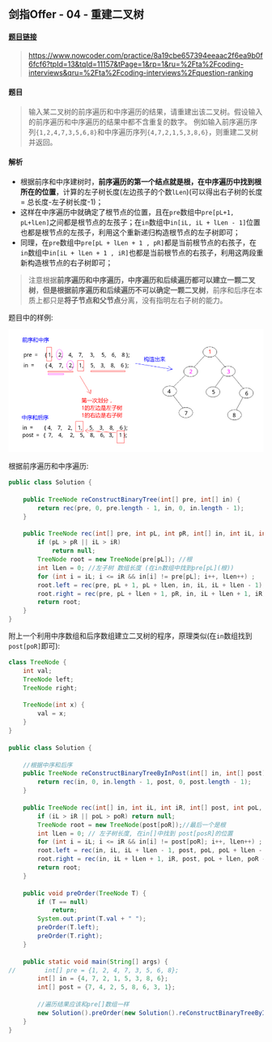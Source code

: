 ## 剑指Offer - 04 - 重建二叉树

#### [题目链接]()

> https://www.nowcoder.com/practice/8a19cbe657394eeaac2f6ea9b0f6fcf6?tpId=13&tqId=11157&tPage=1&rp=1&ru=%2Fta%2Fcoding-interviews&qru=%2Fta%2Fcoding-interviews%2Fquestion-ranking

#### 题目

> 输入某二叉树的前序遍历和中序遍历的结果，请重建出该二叉树。假设输入的前序遍历和中序遍历的结果中都不含重复的数字。
例如输入前序遍历序列`{1,2,4,7,3,5,6,8}`和中序遍历序列`{4,7,2,1,5,3,8,6}`，则重建二叉树并返回。

#### 解析


 - 根据前序和中序建树时，**前序遍历的第一个结点就是根，在中序遍历中找到根所在的位置**，计算的左子树长度(左边孩子的个数`lLen`)(可以得出右子树的长度 = 总长度-左子树长度-1)；
 - 这样在中序遍历中就确定了根节点的位置，且在`pre`数组中`pre[pL+1, pL+lLen]`之间都是根节点的左孩子；在`in`数组中`in[iL, iL + lLen - 1]`位置也都是根节点的左孩子，利用这个重新递归构造根节点的左子树即可；
 - 同理，在`pre`数组中`pre[pL + lLen + 1 , pR]`都是当前根节点的右孩子，在`in`数组中`in[iL + lLen + 1 , iR]`也都是当前根节点的右孩子，利用这两段重新构造根节点的右子树即可；

> 注意根据**前序遍历和中序遍历，中序遍历和后续遍历都可以建立一颗二叉树**，**但是根据前序遍历和后续遍历不可以确定一颗二叉树**，前序和后序在本质上都只是**将子节点和父节点**分离，没有指明左右子树的能力。

题目中的样例:

![.png](images/04_s.png)

根据前序遍历和中序遍历:

```java
public class Solution {

    public TreeNode reConstructBinaryTree(int[] pre, int[] in) {
        return rec(pre, 0, pre.length - 1, in, 0, in.length - 1);
    }

    public TreeNode rec(int[] pre, int pL, int pR, int[] in, int iL, int iR) {
        if (pL > pR || iL > iR)
            return null;
        TreeNode root = new TreeNode(pre[pL]); //根
        int lLen = 0; //左子树 数组长度 (在in数组中找到pre[pL](根))
        for (int i = iL; i <= iR && in[i] != pre[pL]; i++, lLen++) ;
        root.left = rec(pre, pL + 1, pL + lLen, in, iL, iL + lLen - 1); //pre[pL]和in[iL + iLen]是根
        root.right = rec(pre, pL + lLen + 1, pR, in, iL + lLen + 1, iR);
        return root;
    }
}
```

附上一个利用中序数组和后序数组建立二叉树的程序，原理类似(在`in`数组找到`post[poR]`即可):

```java
class TreeNode {
    int val;
    TreeNode left;
    TreeNode right;

    TreeNode(int x) {
        val = x;
    }
}

public class Solution {

    //根据中序和后序
    public TreeNode reConstructBinaryTreeByInPost(int[] in, int[] post) {
        return rec(in, 0, in.length - 1, post, 0, post.length - 1);
    }

    public TreeNode rec(int[] in, int iL, int iR, int[] post, int poL, int poR) {
        if (iL > iR || poL > poR) return null;
        TreeNode root = new TreeNode(post[poR]);//最后一个是根
        int lLen = 0; // 左子树长度, 在in[]中找到 post[posR]的位置
        for (int i = iL; i <= iR && in[i] != post[poR]; i++, lLen++) ;
        root.left = rec(in, iL, iL + lLen - 1, post, poL, poL + lLen - 1);
        root.right = rec(in, iL + lLen + 1, iR, post, poL + lLen, poR - 1);
        return root;
    }

    public void preOrder(TreeNode T) {
        if (T == null)
            return;
        System.out.print(T.val + " ");
        preOrder(T.left);
        preOrder(T.right);
    }

    public static void main(String[] args) {
//        int[] pre = {1, 2, 4, 7, 3, 5, 6, 8};
        int[] in = {4, 7, 2, 1, 5, 3, 8, 6};
        int[] post = {7, 4, 2, 5, 8, 6, 3, 1};

        //遍历结果应该和pre[]数组一样
        new Solution().preOrder(new Solution().reConstructBinaryTreeByInPost(in, post));
    }
}
```

